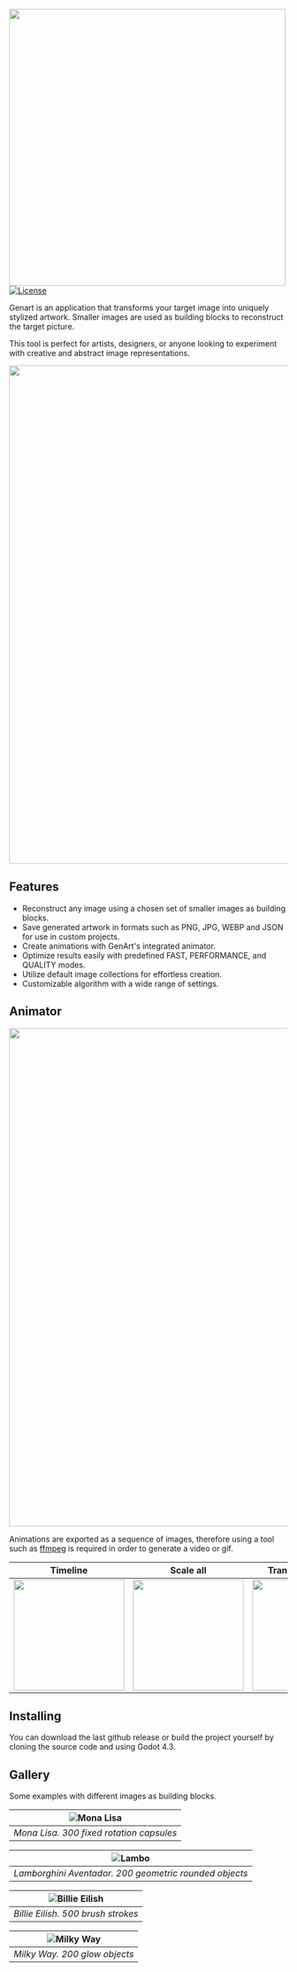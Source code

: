 <img src="imgs/GenartIconAndName.png" width=500></img>
[![License](https://img.shields.io/badge/License-MIT-blue.svg?style=flat-square)](https://github.com/FrancoYudica/Genart/blob/main/LICENSE)

Genart is an application that transforms your target image into uniquely stylized artwork.
Smaller images are used as building blocks to reconstruct the target picture.

This tool is perfect for artists, designers, or anyone looking to experiment with creative and abstract image representations.

<div align="center">

<img src="imgs/GenartAppSample0.png" width=900></img>

</div>

## Features

- Reconstruct any image using a chosen set of smaller images as building blocks.
- Save generated artwork in formats such as PNG, JPG, WEBP and JSON for use in custom projects.
- Create animations with GenArt's integrated animator.
- Optimize results easily with predefined FAST, PERFORMANCE, and QUALITY modes.
- Utilize default image collections for effortless creation.
- Customizable algorithm with a wide range of settings.

## Animator

<div align="center">

<img src="imgs/GenartAppSampleAnimator.png" width=900></img>

</div>

Animations are exported as a sequence of images, therefore using a tool such as [ffmpeg](https://www.ffmpeg.org/) is required in order to generate a video or gif.

<div align="center">

|                               Timeline                                |                               Scale all                                |                             Translate from top                             |                               Wave from left                                |
| :-------------------------------------------------------------------: | :--------------------------------------------------------------------: | :------------------------------------------------------------------------: | :-------------------------------------------------------------------------: |
| <img src="imgs/samples/animations/icecream/timeline.gif" width="200"> | <img src="imgs/samples/animations/icecream/scale_all.gif" width="200"> | <img src="imgs/samples/animations/icecream/translate_top.gif" width="200"> | <img src="imgs/samples/animations/icecream/wave_from_left.gif" width="200"> |

</div>

## Installing

You can download the last github release or build the project yourself by cloning the source code and using Godot 4.3.

## Gallery

Some examples with different images as building blocks.

<div align="center">

| <img src="imgs/samples/MonaLisa300ind.png" alt="Mona Lisa" style="object-fit: cover;"> |
| :------------------------------------------------------------------------------------: |
|                        _Mona Lisa. 300 fixed rotation capsules_                        |

| <img src="imgs/samples/lambo-200ind.png" alt="Lambo" style="object-fit: cover;"> |
| :------------------------------------------------------------------------------: |
|              _Lamborghini Aventador. 200 geometric rounded objects_              |

| <img src="imgs/samples/BillieEilish500.png" alt="Billie Eilish" style="object-fit: cover;"> |
| :-----------------------------------------------------------------------------------------: |
|                             _Billie Eilish. 500 brush strokes_                              |

| <img src="imgs/samples/MilkyWay200indglow.png" alt="Milky Way" style="object-fit: cover;"> |
| :----------------------------------------------------------------------------------------: |
|                               _Milky Way. 200 glow objects_                                |

</div>
